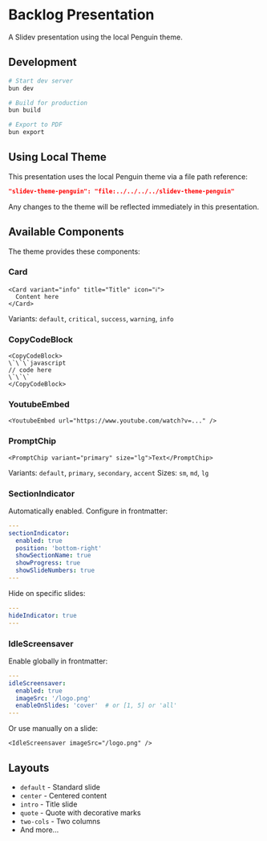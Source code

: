 # Backlog Presentation

A Slidev presentation using the local Penguin theme.

## Development

```bash
# Start dev server
bun dev

# Build for production
bun build

# Export to PDF
bun export
```

## Using Local Theme

This presentation uses the local Penguin theme via a file path reference:
```json
"slidev-theme-penguin": "file:../../../../slidev-theme-penguin"
```

Any changes to the theme will be reflected immediately in this presentation.

## Available Components

The theme provides these components:

### Card
```vue
<Card variant="info" title="Title" icon="ℹ️">
  Content here
</Card>
```
Variants: `default`, `critical`, `success`, `warning`, `info`

### CopyCodeBlock
```vue
<CopyCodeBlock>
\`\`\`javascript
// code here
\`\`\`
</CopyCodeBlock>
```

### YoutubeEmbed
```vue
<YoutubeEmbed url="https://www.youtube.com/watch?v=..." />
```

### PromptChip
```vue
<PromptChip variant="primary" size="lg">Text</PromptChip>
```
Variants: `default`, `primary`, `secondary`, `accent`
Sizes: `sm`, `md`, `lg`

### SectionIndicator
Automatically enabled. Configure in frontmatter:
```yaml
---
sectionIndicator:
  enabled: true
  position: 'bottom-right'
  showSectionName: true
  showProgress: true
  showSlideNumbers: true
---
```

Hide on specific slides:
```yaml
---
hideIndicator: true
---
```

### IdleScreensaver
Enable globally in frontmatter:
```yaml
---
idleScreensaver:
  enabled: true
  imageSrc: '/logo.png'
  enableOnSlides: 'cover'  # or [1, 5] or 'all'
---
```

Or use manually on a slide:
```vue
<IdleScreensaver imageSrc="/logo.png" />
```

## Layouts

- `default` - Standard slide
- `center` - Centered content
- `intro` - Title slide
- `quote` - Quote with decorative marks
- `two-cols` - Two columns
- And more...
